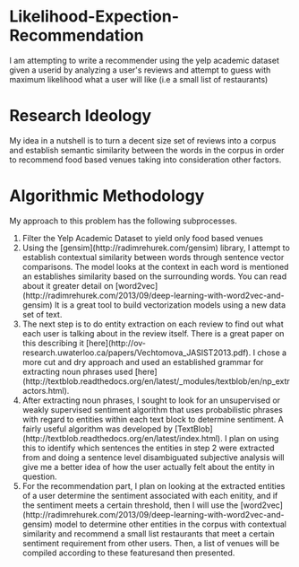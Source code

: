 Likelihood-Expection-Recommendation
==================================

I am attempting to write a recommender using the yelp academic dataset given a userid by analyzing a user's reviews and attempt to guess with maximum likelihood what  a user will like (i.e a small list of restaurants)

Research Ideology
==================================
My idea in a nutshell is to turn a decent size set of reviews into a corpus and establish semantic similarity between the words in the corpus in order to recommend food based venues taking into consideration other factors.

Algorithmic Methodology
==================================
My approach to this problem has the following subprocesses.
<ol>
<li>Filter the Yelp Academic Dataset to yield only food based venues</li>
<li>Using the [gensim](http://radimrehurek.com/gensim) library, I attempt to establish contextual similarity between words through sentence vector comparisons. The model looks at the context in each word is mentioned an establishes similarity based on the surrounding words. You can read about it greater detail on [word2vec](http://radimrehurek.com/2013/09/deep-learning-with-word2vec-and-gensim)  It is a great tool to build vectorization models using a new data set of text.</li>
<li>The next step is to do entity extraction on each review to find out what each user is talking about in the review itself. There is a great paper on this describing it [here](http://ov-research.uwaterloo.ca/papers/Vechtomova_JASIST2013.pdf). I chose a more cut and dry approach and used an established grammar for extracting noun phrases used [here](http://textblob.readthedocs.org/en/latest/_modules/textblob/en/np_extractors.html). </li>
<li>After extracting noun phrases, I sought to look for an unsupervised or weakly supervised sentiment algorithm that uses probabilistic phrases with regard to entities within each text block to determine sentiment. A fairly useful algorithm was developed by [TextBlob](http://textblob.readthedocs.org/en/latest/index.html). I plan on using this to identify which sentences the entities in step 2 were extracted from and doing a sentence level disambiguated subjective analysis will give me a better idea of how the user actually felt about the entity in question.</li>
<li>For the recommendation part, I plan on looking at the extracted entities of a user determine the sentiment associated with each enitity, and if the sentiment meets a certain threshold, then I will use the [word2vec](http://radimrehurek.com/2013/09/deep-learning-with-word2vec-and-gensim) model to determine other entities in the corpus with contextual similarity and recommend a small list restaurants that meet a certain sentiment requirement from other users. Then,  a list of venues will be compiled according to these featuresand then presented.</li>
</ol>
